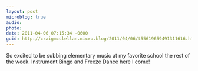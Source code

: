 ```yaml
---
layout: post
microblog: true
audio: 
photo: 
date: 2011-04-06 07:15:34 -0600
guid: http://craigmcclellan.micro.blog/2011/04/06/t55619659491311616.html
---
```

So excited to be subbing elementary music at my favorite school the rest of the week. Instrument Bingo and Freeze Dance here I come!
